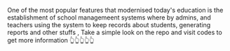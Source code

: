 One of the most popular features that modernised today's education is the establishment of school managemeent systems where by admins, and teachers using the system to keep records about students, generating reports and other stuffs , 
Take a simple look on the repo and visit codes to get more information 👆👆👆👆👆
